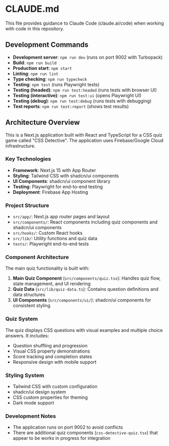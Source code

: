 # CLAUDE.md

This file provides guidance to Claude Code (claude.ai/code) when working with code in this repository.

## Development Commands

- **Development server**: `npm run dev` (runs on port 9002 with Turbopack)
- **Build**: `npm run build` 
- **Production start**: `npm start`
- **Linting**: `npm run lint`
- **Type checking**: `npm run typecheck`
- **Testing**: `npm test` (runs Playwright tests)
- **Testing (headed)**: `npm run test:headed` (runs tests with browser UI)
- **Testing (interactive)**: `npm run test:ui` (opens Playwright UI)
- **Testing (debug)**: `npm run test:debug` (runs tests with debugging)
- **Test reports**: `npm run test:report` (shows test results)

## Architecture Overview

This is a Next.js application built with React and TypeScript for a CSS quiz game called "CSS Detective". The application uses Firebase/Google Cloud infrastructure.

### Key Technologies
- **Framework**: Next.js 15 with App Router
- **Styling**: Tailwind CSS with shadcn/ui components
- **UI Components**: shadcn/ui component library
- **Testing**: Playwright for end-to-end testing
- **Deployment**: Firebase App Hosting

### Project Structure
- `src/app/`: Next.js app router pages and layout
- `src/components/`: React components including quiz components and shadcn/ui components
- `src/hooks/`: Custom React hooks
- `src/lib/`: Utility functions and quiz data
- `tests/`: Playwright end-to-end tests

### Component Architecture
The main quiz functionality is built with:

1. **Main Quiz Component** (`src/components/quiz.tsx`): Handles quiz flow, state management, and UI rendering
2. **Quiz Data** (`src/lib/quiz-data.ts`): Contains question definitions and data structures
3. **UI Components** (`src/components/ui/`): shadcn/ui components for consistent styling

### Quiz System
The quiz displays CSS questions with visual examples and multiple choice answers. It includes:
- Question shuffling and progression
- Visual CSS property demonstrations
- Score tracking and completion states
- Responsive design with mobile support

### Styling System
- Tailwind CSS with custom configuration
- shadcn/ui design system
- CSS custom properties for theming
- Dark mode support

### Development Notes
- The application runs on port 9002 to avoid conflicts
- There are additional quiz components (`css-detective-quiz.tsx`) that appear to be works in progress for integration